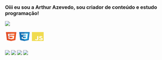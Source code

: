### Oiii eu sou a Arthur Azevedo, sou criador de conteúdo e estudo programação!

<div>
<picture>
  <source
    srcset="[https://github-readme-stats.vercel.app/api?username=ghostarthur&show_icons=true&theme=dracula](https://github-readme-stats.vercel.app/api?username=anuraghazra&show_icons=true&theme=dracula#gh-dracula-mode-only)"
    media="(prefers-color-scheme: dracula)"
  />
  <source
    srcset="[https://github-readme-stats.vercel.app/api?username=ghostarthur&show_icons=true](https://github.com/anuraghazra/github-readme-stats#gh-dracula-mode-only)"
    media="(prefers-color-scheme: light), (prefers-color-scheme: no-preference)"
  />
  <img src="https://github-readme-stats.vercel.app/api?username=ghostarthur&show_icons=true" />
</picture>




</div>

<div style="display: inline_block"><br>
<img align="center" alt="Arthur-HTML" height="30" width="40" src="https://raw.githubusercontent.com/devicons/devicon/master/icons/html5/html5-original.svg">
<img align="center" alt="Arthur-CSS" height="30" width="40" src="https://raw.githubusercontent.com/devicons/devicon/master/icons/css3/css3-original.svg">
<img align="center" alt="Arthur-Js" height="30" width="40" src="https://raw.githubusercontent.com/devicons/devicon/master/icons/javascript/javascript-plain.svg">
</div>


##

<div> 
  <a href="https://instagram.com/oi.arthurr" target="_blank"><img src="https://img.shields.io/badge/-Instagram-%23E4405F?style=for-the-badge&logo=instagram&logoColor=white" target="_blank"></a>
 	<a href="https://www.twitch.tv/frango_g" target="_blank"><img src="https://img.shields.io/badge/Twitch-9146FF?style=for-the-badge&logo=twitch&logoColor=white" target="_blank"></a>
 <a href="https://discord.gg/ABmKEudFR5" target="_blank"><img src="https://img.shields.io/badge/Discord-7289DA?style=for-the-badge&logo=discord&logoColor=white" target="_blank"></a> 
  <a href="mailto:iwiahajaha@gmail.com"><img src="https://img.shields.io/badge/-Gmail-%23333?style=for-the-badge&logo=gmail&logoColor=white" target="_blank"></a>
</div>
